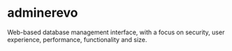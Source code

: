 # adminerevo
Web-based database management interface, with a focus on security, user experience, performance, functionality and size.
